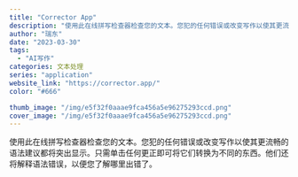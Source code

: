 ```yaml
---
title: "Corrector App"
description: "使用此在线拼写检查器检查您的文本。您犯的任何错误或改变写作以使其更流畅的语法建议都将突出显示。只需单击任何更正即可将它们"
author: "瑞东"
date: "2023-03-30"
tags:
  - "AI写作"
categories: 文本处理
series: "application"
website_link: "https://corrector.app/"
color: "#666"

thumb_image: "/img/e5f32f0aaae9fca456a5e96275293ccd.png"
cover_image: "/img/e5f32f0aaae9fca456a5e96275293ccd.png"
---
```


使用此在线拼写检查器检查您的文本。您犯的任何错误或改变写作以使其更流畅的语法建议都将突出显示。只需单击任何更正即可将它们转换为不同的东西。他们还将解释语法错误，以便您了解哪里出错了。